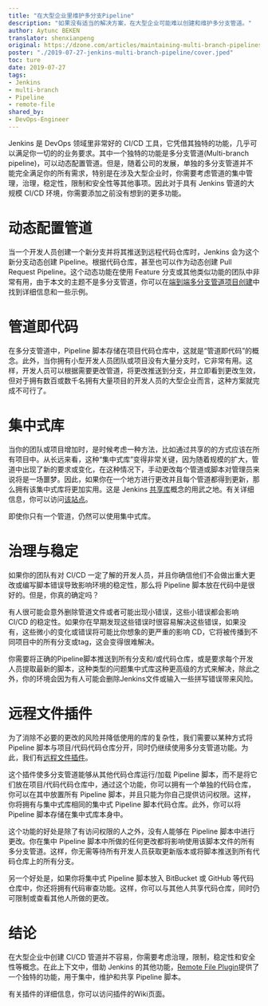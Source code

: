 ```yaml
---
title: "在大型企业里维护多分支Pipeline"
description: "如果没有适当的解决方案，在大型企业可能难以创建和维护多分支管道。"
author: Aytunc BEKEN
translator: shenxianpeng
original: https://dzone.com/articles/maintaining-multi-branch-pipelines-in-large-scale
poster: "./2019-07-27-jenkins-multi-branch-pipeline/cover.jped"
toc: ture
date: 2019-07-27
tags:
- Jenkins
- multi-branch
- Pipeline
- remote-file
shared_by:
- DevOps-Engineer
---
```


Jenkins 是 DevOps 领域里非常好的 CI/CD 工具，它凭借其独特的功能，几乎可以满足你一切的的业务要求。其中一个独特的功能是多分支管道(Multi-branch pipeline)，可以动态配置管道。但是，随着公司的发展，单独的多分支管道并不能完全满足你的所有需求，特别是在涉及大型企业时，你需要考虑管道的集中管理，治理，稳定性，限制和安全性等其他事项。因此对于具有 Jenkins 管道的大规模 CI/CD 环境，你需要添加之前没有想到的更多功能。

# 动态配置管道

当一个开发人员创建一个新分支并将其推送到远程代码仓库时，Jenkins 会为这个新分支动态创建 Pipeline。根据代码仓库，甚至也可以作为动态创建 Pull Request Pipeline。这个动态功能在使用 Feature 分支或其他类似功能的团队中非常有用，由于本文的主题不是多分支管道，你可以在[端到端多分支管道项目创建](https://jenkins.io/doc/tutorials/build-a-multibranch-pipeline-project/)中找到详细信息和一些示例。

# 管道即代码

在多分支管道中，Pipeline 脚本存储在项目代码仓库中，这就是“管道即代码”的概念。此外，当你拥有小型开发人员团队或项目没有大量分支时，它非常有用。这样，开发人员可以根据需要更改管道，将更改推送到分支，并立即看到更改生效，但对于拥有数百或数千名拥有大量项目的开发人员的大型企业而言，这种方案就完成不可行了。

# 集中式库

当你的团队或项目增加时，是时候考虑一种方法，比如通过共享的的方式应该在所有项目中。从长远来看，这种“集中式库”变得非常关键，因为随着规模的扩大，管道中出现了新的要求或变化，在这种情况下，手动更改每个管道或脚本对管理员来说将是一场噩梦。因此，如果你在一个地方进行更改并且每个管道都得到更新，那么拥有该集中式库将更加实用。这是 Jenkins [共享库](https://jenkins.io/doc/book/pipeline/shared-libraries/)概念的用武之地。有关详细信息，你可以访问[该站点](https://jenkins.io/doc/book/pipeline/shared-libraries/)。

即使你只有一个管道，仍然可以使用集中式库。

# 治理与稳定

如果你的团队有对 CI/CD 一定了解的开发人员，并且你确信他们不会做出重大更改或编写脚本错误导致影响环境的稳定性，那么将 Pipeline 脚本放在代码中是很好的。但是，你真的确定吗？

有人很可能会意外删除管道文件或者可能出现小错误，这些小错误都会影响 CI/CD 的稳定性。如果你在早期发现这些错误时很容易解决这些错误，如果没有，这些微小的变化或错误将可能比你想象的更严重的影响 CD，它将被传播到不同项目中的所有分支或tag，这会变得很难解决。

你需要将正确的Pipeline脚本推送到所有分支和/或代码仓库，或是要求每个开发人员提取最新的脚本，这种类型的问题集中式库这种更高级的方式来解决，除此之外，你的环境会因为有人可能会删除Jenkins文件或输入一些拼写错误带来风险。

# 远程文件插件

为了消除不必要的更改的风险并降低使用的库的复杂性，我们需要以某种方式将 Pipeline 脚本与项目/代码代码仓库分开，同时仍继续使用多分支管道功能。为此，我们有[远程文件插件](https://plugins.jenkins.io/remote-file)。

这个插件使多分支管道能够从其他代码仓库运行/加载 Pipeline 脚本，而不是将它们放在项目/代码代码仓库中，通过这个功能，你可以拥有一个单独的代码仓库，你可以在其中放置所有 Pipeline 脚本，并且只能为你自己提供访问权限。这样，你将拥有与集中式库相同的集中式 Pipeline 脚本代码仓库。此外，你可以将 Pipeline 脚本存储在集中式库本身中。

这个功能的好处是除了有访问权限的人之外，没有人能够在 Pipeline 脚本中进行更改。你在集中 Pipeline 脚本中所做的任何更改都将影响使用该脚本文件的所有多分支管道。这样，你无需等待所有开发人员获取更新版本或将脚本推送到所有代码仓库上的所有分支。

另一个好处是，如果你将集中式 Pipeline 脚本放入 BitBucket 或 GitHub 等代码仓库中，你还将拥有代码审查功能。这样，你可以与其他人共享代码仓库，同时仍可限制或查看其他人所做的更改。

# 结论

在大型企业中创建 CI/CD 管道并不容易，你需要考虑治理，限制，稳定性和安全性等概念。在此上下文中，借助 Jenkins 的其他功能，[Remote File Plugin](https://plugins.jenkins.io/remote-file)提供了一个独特的功能，用于集中，维护和共享 Pipeline 脚本。

有关插件的详细信息，你可以访问插件的Wiki页面。